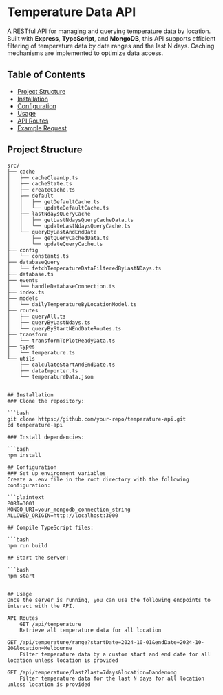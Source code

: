# Temperature Data API

A RESTful API for managing and querying temperature data by location. Built with **Express**, **TypeScript**, and **MongoDB**, this API supports efficient filtering of temperature data by date ranges and the last N days. Caching mechanisms are implemented to optimize data access.

## Table of Contents

- [Project Structure](#project-structure)
- [Installation](#installation)
- [Configuration](#configuration)
- [Usage](#usage)
- [API Routes](#api-routes)
- [Example Request](#example-request)

## Project Structure

````plaintext
src/
├── cache
│   ├── cacheCleanUp.ts
│   ├── cacheState.ts
│   ├── createCache.ts
│   ├── default
│   │   ├── getDefaultCache.ts
│   │   └── updateDefaultCache.ts
│   ├── lastNdaysQueryCache
│   │   ├── getLastNdaysQueryCacheData.ts
│   │   └── updateLastNdaysQueryCache.ts
│   └── queryByLastAndEndDate
│       ├── getQueryCachedData.ts
│       └── updateQueryCache.ts
├── config
│   └── constants.ts
├── databaseQuery
│   └── fetchTemperatureDataFilteredByLastNDays.ts
├── database.ts
├── events
│   └── handleDatabaseConnection.ts
├── index.ts
├── models
│   └── dailyTemperatureByLocationModel.ts
├── routes
│   ├── queryAll.ts
│   ├── queryByLastNdays.ts
│   └── queryByStartNEndDateRoutes.ts
├── transform
│   └── transformToPlotReadyData.ts
├── types
│   └── temperature.ts
└── utils
    ├── calculateStartAndEndDate.ts
    ├── dataImporter.ts
    └── temperatureData.json


## Installation
### Clone the repository:

```bash
git clone https://github.com/your-repo/temperature-api.git
cd temperature-api

### Install dependencies:

```bash
npm install

## Configuration
### Set up environment variables
Create a .env file in the root directory with the following configuration:

```plaintext
PORT=3001
MONGO_URI=your_mongodb_connection_string
ALLOWED_ORIGIN=http://localhost:3000

## Compile TypeScript files:

```bash
npm run build

## Start the server:

```bash
npm start


## Usage
Once the server is running, you can use the following endpoints to interact with the API.

API Routes
    GET /api/temperature
    Retrieve all temperature data for all location

GET /api/temperature/range?startDate=2024-10-01&endDate=2024-10-20&location=Melbourne
    Filter temperature data by a custom start and end date for all location unless location is provided

GET /api/temperature/last?last=7days&location=Dandenong
    Filter temperature data for the last N days for all location unless location is provided


````
